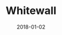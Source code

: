 ---
layout: site
title: "Whitewall"
date: 2018-01-02
categories: [community]
version: 5.0.0
major: 5
minor: 0
patch: 0
slug: whitewall
link: https://m.whitewall.com/
submitter: lpolepeddi
permalink: /sites/:slug
---